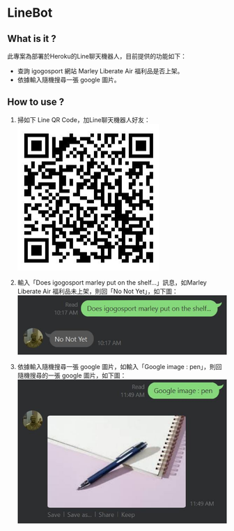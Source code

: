 # LineBot

## What is it ?

此專案為部署於Heroku的Line聊天機器人，目前提供的功能如下：

 - 查詢 igogosport 網站 Marley Liberate Air 福利品是否上架。
 - 依據輸入隨機搜尋一張 google 圖片。

## How to use ?

1. 掃如下 Line QR Code，加Line聊天機器人好友：
![linebot QR Code](.\pictures\linebot_QRCode.jpg)

2. 輸入「Does igogosport marley put on the shelf...」訊息，如Marley Liberate Air 福利品未上架，則回「No Not Yet」，如下圖：
![Does Product put on shelf](.\pictures\does_product_put_on_the_shelf.jpg)

3. 依據輸入隨機搜尋一張 google 圖片，如輸入「Google image : pen」，則回隨機搜尋的一張 google 圖片，如下圖：
![google image](.\pictures\google_image.jpg)

